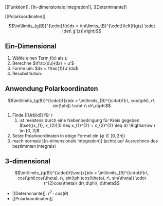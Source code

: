 [[Funktion]], [[n-dimensionale Integration]], [[Determinante]]

[[Polarkoordinaten]]

$$\int\limits_{g(B)}^{\cdot}f(x)dx = \int\limits_{B}^{\cdot}\left(f(g(z) \cdot |det\ g'(z)|\right)$$




## Ein-Dimensional
1. Wähle einen Term $f(x)$ als $u$
2. Berechne $\frac{du}{dx} = u'$ 
3. Forme um: $dx = \frac{1}{u'}du$ 
4. Resubstitution: 


## Anwendung Polarkoordinaten
$$\int\limits_{g(B)}^{\cdot}f(x)dx = \int\limits_{B}^{\cdot}f(r\, cos(\phi), r\, sin(\phi)) \cdot r\ dr\,d\phi$$
1. Finde [[Urbild]] für $r$
	1. ist meistens durch eine Nebenbedingung für Kreis gegeben: $\set{(x_{1}, x_{2})|0 \leq x_{1}^{2} + x_{2}^{2} \leq 4} \Rightarrow r \in [0, 2]$ 
2. Setze Polarkoordinaten in obige Formel ein ($\phi \in [0, 2\pi]$)
3. mach normale [[n-dimensionale Integration]] (achte auf Ausrechnen des bestimmten Integrals)


## 3-dimensional
$$\int\limits_{g(B)}^{\cdot}f(\vec{x})dx = \int\limits_{B}^{\cdot}f(r\, cos(\phi)cos(\theta), r\, sin(\phi)cos(\theta), r\, sin(\theta)) \cdot r^{2}cos(\theta)\ dr\,d\phi\, d\theta$$
- [[Determinante]]: $r^{2} \cdot cos(\theta)$
- [[Polarkoordinaten]]
